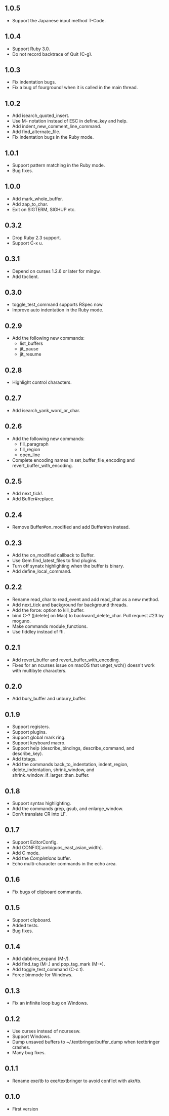 ## 1.0.5

* Support the Japanese input method T-Code.

## 1.0.4

* Support Ruby 3.0.
* Do not record backtrace of Quit (C-g).

## 1.0.3

* Fix indentation bugs.
* Fix a bug of fourground! when it is called in the main thread.

## 1.0.2

* Add isearch_quoted_insert.
* Use M- notation instead of ESC in define_key and help.
* Add indent_new_comment_line_command.
* Add find_alternate_file.
* Fix indentation bugs in the Ruby mode.

## 1.0.1

* Support pattern matching in the Ruby mode.
* Bug fixes.

## 1.0.0

* Add mark_whole_buffer.
* Add zap_to_char.
* Exit on SIGTERM, SIGHUP etc.

## 0.3.2

* Drop Ruby 2.3 support.
* Support C-x u.

## 0.3.1

* Depend on curses 1.2.6 or later for mingw.
* Add tbclient.

## 0.3.0

* toggle_test_command supports RSpec now.
* Improve auto indentation in the Ruby mode.

## 0.2.9

* Add the following new commands:
    * list_buffers
    * jit_pause
    * jit_resume

## 0.2.8

* Highlight control characters.

## 0.2.7

* Add isearch_yank_word_or_char.

## 0.2.6

* Add the following new commands:
    * fill_paragraph
    * fill_region
    * open_line
* Complete encoding names in set_buffer_file_encoding and
  revert_buffer_with_encoding.

## 0.2.5

* Add next_tick!.
* Add Buffer#replace.

## 0.2.4

* Remove Buffer#on_modified and add Buffer#on instead.

## 0.2.3

* Add the on_modified callback to Buffer.
* Use Gem.find_latest_files to find plugins.
* Turn off synatx highlighting when the buffer is binary.
* Add define_local_command.

## 0.2.2

* Rename read_char to read_event and add read_char as a new method.
* Add next_tick and background for background threads.
* Add the force: option to kill_buffer.
* bind C-? ([delete] on Mac) to backward_delete_char.
  Pull request #23 by moguno.
* Make commands module_functions.
* Use fiddley instead of ffi.

## 0.2.1

* Add revert_buffer and revert_buffer_with_encoding.
* Fixes for an ncurses issue on macOS that unget_wch() doesn't work with
  multibyte characters.

## 0.2.0

* Add bury_buffer and unbury_buffer.

## 0.1.9

* Support registers.
* Support plugins.
* Support global mark ring.
* Support keyboard macro.
* Support help (describe_bindings, describe_command, and describe_key).
* Add tbtags.
* Add the commands back_to_indentation, indent_region, delete_indentation,
  shrink_window, and shrink_window_if_larger_than_buffer.

## 0.1.8

* Support syntax highlighting.
* Add the commands grep, gsub, and enlarge_window.
* Don't translate CR into LF.

## 0.1.7

* Support EditorConfig.
* Add CONFIG[:ambiguos_east_asian_width].
* Add C mode.
* Add the *Completions* buffer.
* Echo multi-character commands in the echo area.

## 0.1.6

* Fix bugs of clipboard commands.

## 0.1.5

* Support clipboard.
* Added tests.
* Bug fixes.

## 0.1.4

* Add dabbrev_expand (M-/).
* Add find_tag (M-.) and pop_tag_mark (M-*).
* Add toggle_test_command (C-c t).
* Force binmode for Windows.

## 0.1.3

* Fix an infinite loop bug on Windows.

## 0.1.2

* Use curses instead of ncursesw.
* Support Windows.
* Dump unsaved buffers to ~/.textbringer/buffer_dump when textbringer crashes.
* Many bug fixes.

## 0.1.1

* Rename exe/tb to exe/textbringer to avoid conflict with akr/tb.

## 0.1.0

* First version
